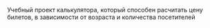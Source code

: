 Учебный проект калькулятора, который способен расчитать цену билетов, в зависимости от возраста и количества посетителей 
